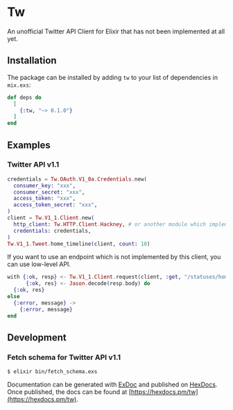 # Tw

<!-- MDOC !-->

An unofficial Twitter API Client for Elixir that has not been implemented at all yet.

## Installation

The package can be installed by adding `tw` to your list of dependencies in `mix.exs`:

```elixir
def deps do
  [
    {:tw, "~> 0.1.0"}
  ]
end
```

## Examples

### Twitter API v1.1

```elixir
credentials = Tw.OAuth.V1_0a.Credentials.new(
  consumer_key: "xxx",
  consumer_secret: "xxx",
  access_token: "xxx",
  access_token_secret: "xxx",
)
client = Tw.V1_1.Client.new(
  http_client: Tw.HTTP.Client.Hackney, # or another module which implements Tw.HTTP.Client
  credentials: credentials,
)
Tw.V1_1.Tweet.home_timeline(client, count: 10)
```

If you want to use an endpoint which is not implemented by this client, you can use low-level API.

```elixir
with {:ok, resp} <- Tw.V1_1.Client.request(client, :get, "/statuses/home_timeline.json", opts),
      {:ok, res} <- Jason.decode(resp.body) do
  {:ok, res}
else
  {:error, message} ->
    {:error, message}
end
```

<!-- MDOC !-->

## Development

### Fetch schema for Twitter API v1.1

```console
$ elixir bin/fetch_schema.exs
```

Documentation can be generated with [ExDoc](https://github.com/elixir-lang/ex_doc)
and published on [HexDocs](https://hexdocs.pm). Once published, the docs can
be found at [https://hexdocs.pm/tw](https://hexdocs.pm/tw).
